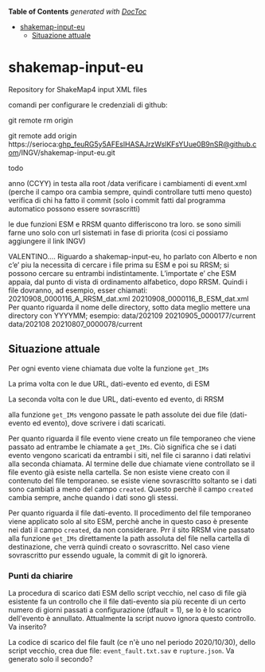 <!-- START doctoc generated TOC please keep comment here to allow auto update -->
<!-- DON'T EDIT THIS SECTION, INSTEAD RE-RUN doctoc TO UPDATE -->
**Table of Contents**  *generated with [DocToc](https://github.com/thlorenz/doctoc)*

- [shakemap-input-eu](#shakemap-input-eu)
  - [Situazione attuale](#situazione-attuale)

<!-- END doctoc generated TOC please keep comment here to allow auto update -->

# shakemap-input-eu
Repository for ShakeMap4 input XML files

comandi per configurare le credenziali di github:

git remote rm origin

git remote add origin https://serioca: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@github.com/INGV/shakemap-input-eu.git

todo

anno (CCYY) in testa alla root /data
verificare i cambiamenti di event.xml (perche il campo ora cambia sempre, quindi controllare tutti meno questo)
verifica di chi ha fatto il commit (solo i commit fatti dal programma automatico possono essere sovrascritti)

le due funzioni ESM e RRSM quanto differiscono tra loro. 
se sono simili farne uno solo con url sistemati in fase di priorita (cosi ci possiamo aggiungere il link INGV)

VALENTINO....
Riguardo a shakemap-input-eu, ho parlato con Alberto e non c’e’ piu la necessita di cercare i file prima su ESM e poi su RRSM; si possono cercare su entrambi indistintamente. L’importate e’ che ESM appaia, dal punto di vista di ordinamento alfabetico, dopo RRSM. Quindi i file dovranno, ad esempio, esser chiamati:
20210908_0000116_A_RRSM_dat.xml
20210908_0000116_B_ESM_dat.xml
Per quanto riguarda il nome delle directory, sotto data meglio mettere una directory con YYYYMM; esempio:
data/202109
20210905_0000177/current
data/202108
20210807_0000078/current



## Situazione attuale

Per ogni evento viene chiamata due volte la funzione `get_IMs`

La prima volta con le due URL, dati-evento ed evento, di ESM 

La seconda volta con le due URL, dati-evento ed evento, di RRSM

alla funzione  `get_IMs` vengono passate le path assolute dei due file (dati-evento ed evento), dove scrivere i dati scaricati.

Per quanto riguarda il file evento viene creato un file temporaneo che viene passato ad entrambe le chiamate a `get_IMs`. Ciò significa che se i dati evento vengono scaricati da entrambi i siti, nel file ci saranno i dati relativi alla seconda chiamata. Al termine delle due chiamate viene controllato se il file evento già esiste nella cartella. Se non esiste viene creato con il contenuto del file temporaneo. se esiste viene sovrascritto soltanto se i dati sono cambiati a meno del campo `created`. Questo perchè il campo `created` cambia sempre, anche quando i dati sono gli stessi.

Per quanto riguarda il file dati-evento. Il procedimento del file temporaneo viene applicato solo al sito ESM, perchè anche in questo caso è presente nei dati il campo `created`, da non considerare. Prr il sito RRSM vine passato alla funzione `get_IMs` direttamente la path assoluta del file nella cartella di destinazione, che verrà quindi creato o sovrascritto. Nel caso viene sovrascritto pur essendo uguale, la commit di git lo ignorerà.

### Punti da chiarire

La procedura di scarico dati ESM dello script vecchio, nel caso di file già esistente fa un controllo che il file dati-evento sia più recente di un certo numero di giorni passati a configurazione (dfault = 1), se lo è lo scarico dell'evento è annullato. Attualmente la script nuovo ignora questo controllo. Va inserito?

La codice di scarico del file fault (ce  n'è uno nel periodo 2020/10/30), dello script vecchio,  crea due file: `event_fault.txt.sav` e `rupture.json`. Va generato solo il secondo?





